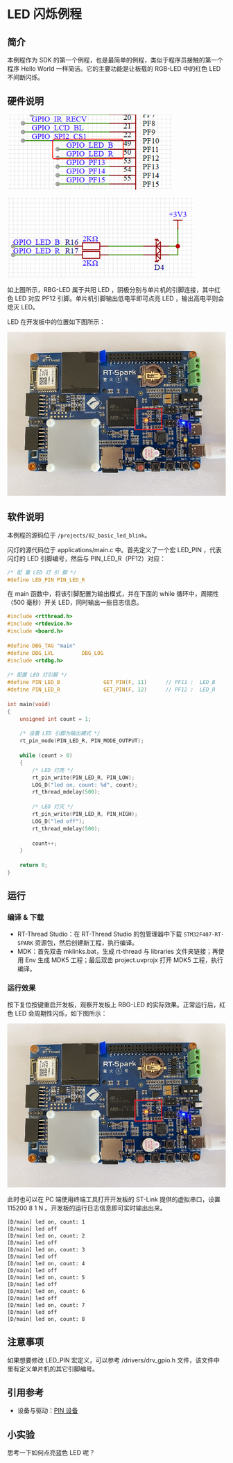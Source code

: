 # LED 闪烁例程

## 简介

本例程作为 SDK 的第一个例程，也是最简单的例程，类似于程序员接触的第一个程序 Hello World 一样简洁。它的主要功能是让板载的 RGB-LED 中的红色 LED 不间断闪烁。

## 硬件说明

![LED 连接单片机引脚](figures/led_pin.png)

![LED 电路原理图](figures/led_circuit.png)

如上图所示，RBG-LED 属于共阳 LED ，阴极分别与单片机的引脚连接，其中红色 LED 对应 PF12 引脚。单片机引脚输出低电平即可点亮 LED ，输出高电平则会熄灭 LED。

LED 在开发板中的位置如下图所示：

![LED 位置](figures/red_light.jpg)

## 软件说明

本例程的源码位于 `/projects/02_basic_led_blink`。

闪灯的源代码位于 applications/main.c 中。首先定义了一个宏 LED_PIN ，代表闪灯的 LED 引脚编号，然后与 PIN_LED_R（PF12）对应：

```c
/* 配 置 LED 灯 引 脚 */
#define LED_PIN PIN_LED_R
```

在 main 函数中，将该引脚配置为输出模式，并在下面的 while 循环中，周期性（500 毫秒）开关 LED，同时输出一些日志信息。

```c
#include <rtthread.h>
#include <rtdevice.h>
#include <board.h>

#define DBG_TAG "main"
#define DBG_LVL         DBG_LOG
#include <rtdbg.h>

/* 配置 LED 灯引脚 */
#define PIN_LED_B              GET_PIN(F, 11)      // PF11 :  LED_B        --> LED
#define PIN_LED_R              GET_PIN(F, 12)      // PF12 :  LED_R        --> LED

int main(void)
{
    unsigned int count = 1;

    /* 设置 LED 引脚为输出模式 */
    rt_pin_mode(PIN_LED_R, PIN_MODE_OUTPUT);

    while (count > 0)
    {
        /* LED 灯亮 */
        rt_pin_write(PIN_LED_R, PIN_LOW);
        LOG_D("led on, count: %d", count);
        rt_thread_mdelay(500);

        /* LED 灯灭 */
        rt_pin_write(PIN_LED_R, PIN_HIGH);
        LOG_D("led off");
        rt_thread_mdelay(500);

        count++;
    }

    return 0;
}

```

##  运行

### 编译 & 下载

- RT-Thread Studio：在 RT-Thread Studio 的包管理器中下载 `STM32F407-RT-SPARK` 资源包，然后创建新工程，执行编译。
- MDK：首先双击 mklinks.bat，生成 rt-thread 与 libraries 文件夹链接；再使用 Env 生成 MDK5 工程；最后双击 project.uvprojx 打开 MDK5 工程，执行编译。

### 运行效果

按下复位按键重启开发板，观察开发板上 RBG-LED 的实际效果。正常运行后，红色 LED 会周期性闪烁，如下图所示：

![红灯亮起](figures/red_light.jpg)

此时也可以在 PC 端使用终端工具打开开发板的 ST-Link 提供的虚拟串口，设置 115200 8 1 N 。开发板的运行日志信息即可实时输出出来。

```
[D/main] led on, count: 1
[D/main] led off
[D/main] led on, count: 2
[D/main] led off
[D/main] led on, count: 3
[D/main] led off
[D/main] led on, count: 4
[D/main] led off
[D/main] led on, count: 5
[D/main] led off
[D/main] led on, count: 6
[D/main] led off
[D/main] led on, count: 7
[D/main] led off
[D/main] led on, count: 8
```

## 注意事项

如果想要修改 LED_PIN 宏定义，可以参考 /drivers/drv_gpio.h 文件，该文件中里有定义单片机的其它引脚编号。

## 引用参考

- 设备与驱动：[PIN 设备](https://www.rt-thread.org/document/site/#/rt-thread-version/rt-thread-standard/programming-manual/device/pin/pin)

## 小实验

思考一下如何点亮蓝色 LED 呢？